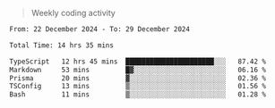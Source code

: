 > Weekly coding activity
<!--START_SECTION:waka-->

```txt
From: 22 December 2024 - To: 29 December 2024

Total Time: 14 hrs 35 mins

TypeScript   12 hrs 45 mins  ██████████████████████░░░   87.42 %
Markdown     53 mins         █▓░░░░░░░░░░░░░░░░░░░░░░░   06.16 %
Prisma       20 mins         ▓░░░░░░░░░░░░░░░░░░░░░░░░   02.36 %
TSConfig     13 mins         ▒░░░░░░░░░░░░░░░░░░░░░░░░   01.56 %
Bash         11 mins         ▒░░░░░░░░░░░░░░░░░░░░░░░░   01.28 %
```

<!--END_SECTION:waka-->
